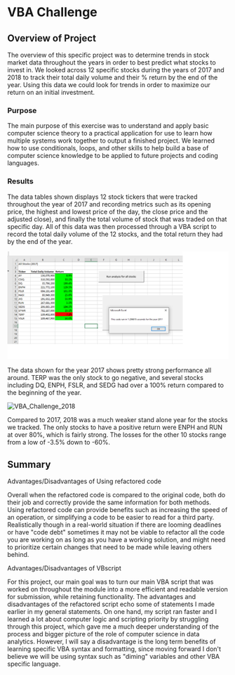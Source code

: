 # VBA Challenge


## Overview of Project

The overview of this specific project was to determine trends in stock market data throughout the years in order to best predict what stocks to invest in. We looked across 12 specific stocks during the years of 2017 and 2018 to track their total daily volume and their % return by the end of the year. Using this data we could look for trends in order to maximize our return on an initial investment.

### Purpose

The main purpose of this exercise was to understand and apply basic computer science theory to a practical application for use to learn how multiple systems work together to output a finished project. We learned how to use conditionals, loops, and other skills to help build a base of computer science knowledge to be applied to future projects and coding languages.

### Results

The data tables shown displays 12 stock tickers that were tracked throughout the year of 2017 and recording metrics such as its opening price, the highest and lowest price of the day, the close price and the adjusted close), and finally the total volume of stock that was traded on that specific day. All of this data was then processed through a VBA script to record the total daily volume of the 12 stocks, and the total return they had by the end of the year. 

![VBA_Challenge_2017](/resources/VBA_Challenge_2017.png)

The data shown for the year 2017 shows pretty strong performance all around. TERP was the only stock to go negative, and several stocks including DQ, ENPH, FSLR, and SEDG had over a 100% return compared to the beginning of the year.

![VBA_Challenge_2018](/resources/VBA_Chalenge_2018.png)

Compared to 2017, 2018 was a much weaker stand alone year for the stocks we tracked. The only stocks to have a positive return were ENPH and RUN at over 80%, which is fairly strong. The losses for the other 10 stocks range from a low of -3.5% down to -60%.



## Summary

Advantages/Disadvantages of Using refactored code

Overall when the refactored code is compared to the original code, both do their job and correctly provide the same information for both methods. Using refactored code can provide benefits such as increasing the speed of an operation, or simplifying a code to be easier to read for a third party. Realistically though in a real-world situation if there are looming deadlines or have "code debt" sometimes it may not be viable to refactor all the code you are working on as long as you have a working solution, and might need to prioritize certain changes that need to be made while leaving others behind.

Advantages/Disadvantages of VBscript

For this project, our main goal was to turn our main VBA script that was worked on throughout the module into a more efficient and readable version for submission, while retaining functionality. The advantages and disadvantages of the refactored script echo some of statements I made earlier in my general statements. On one hand, my script ran faster and I learned a lot about computer logic and scripting priority by struggling through this project, which gave me a much deeper understanding of the process and bigger picture of the role of computer science in data analytics. However, I will say a disadvantage is the long term benefits of learning specific VBA syntax and formatting, since moving forward I don't believe we will be using syntax such as "diming" variables and other VBA specific language.

